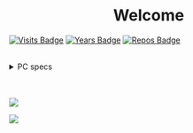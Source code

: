 <h1  align="center">Welcome</h1></p>

[![Visits Badge](https://badges.pufler.dev/visits/Papr3ka/Papr3ka)](https://badges.pufler.dev)
[![Years Badge](https://badges.pufler.dev/years/Papr3ka)](https://badges.pufler.dev)
[![Repos Badge](https://badges.pufler.dev/repos/Papr3ka)](https://badges.pufler.dev)

<br />

<details>
<summary>PC specs</summary>

* I5 8600K

* GTX 1070 Ti

* Z370 Krait Gaming

* 2x 8Gb Corsair Vengance LPX

* Cryorig H7 Quad Lumi

* NZXT S340
</details>

<br />
<br />

![](https://github-readme-stats.vercel.app/api?username=Papr3ka&title_color=ffffff&icon_color=38a0ff&text_color=6e93b5&bg_color=64,666f78,4f5c69,3f4f5e,22384c,172f45&show_icons=true)

[![](https://github-readme-stats.vercel.app/api/top-langs/?username=Papr3ka&title_color=ffffff&icon_color=38a0ff&text_color=6e93b5&bg_color=64,666f78,4f5c69,3f4f5e,22384c,172f45)](https://github.com/Papr3ka/github-readme-stats)

<br />

